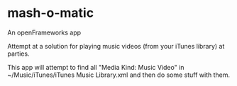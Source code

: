 mash-o-matic
============

An openFrameworks app

Attempt at a solution for playing music videos (from your iTunes library) at parties. 

This app will attempt to find all "Media Kind: Music Video" in ~/Music/iTunes/iTunes Music Library.xml and then do some stuff with them.